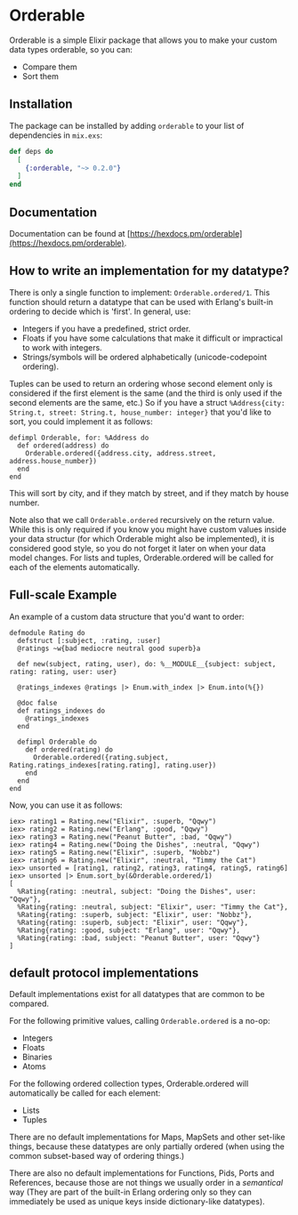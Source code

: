 # Orderable

Orderable is a simple Elixir package that allows you to make your custom data types orderable, so you can:

- Compare them
- Sort them


## Installation

The package can be installed
by adding `orderable` to your list of dependencies in `mix.exs`:

```elixir
def deps do
  [
    {:orderable, "~> 0.2.0"}
  ]
end
```

## Documentation

Documentation can be found at [https://hexdocs.pm/orderable](https://hexdocs.pm/orderable).



## How to write an implementation for my datatype?

There is only a single function to implement: `Orderable.ordered/1`.
This function should return a datatype that can be used with Erlang's built-in ordering to decide which is 'first'.
In general, use:

- Integers if you have a predefined, strict order.
- Floats if you have some calculations that make it difficult or impractical to work with integers.
- Strings/symbols will be ordered alphabetically (unicode-codepoint ordering).

Tuples can be used to return an ordering whose second element only is considered if the first element is the same (and the third is only used if the second elements are the same, etc.)
So if you have a struct `%Address{city: String.t, street: String.t, house_number: integer}` that you'd like to sort, you could implement it as follows:

    defimpl Orderable, for: %Address do
      def ordered(address) do
        Orderable.ordered({address.city, address.street, address.house_number})
      end
    end

This will sort by city, and if they match by street, and if they match by house number.

Note also that we call `Orderable.ordered` recursively on the return value.
While this is only required if you know you might have custom values inside your data structur
(for which Orderable might also be implemented), it is considered good style, so you do not forget it later on when your data model changes.
For lists and tuples, Orderable.ordered will be called for each of the elements automatically.

## Full-scale Example

An example of a custom data structure that you'd want to order:

    defmodule Rating do
      defstruct [:subject, :rating, :user]
      @ratings ~w{bad mediocre neutral good superb}a

      def new(subject, rating, user), do: %__MODULE__{subject: subject, rating: rating, user: user}

      @ratings_indexes @ratings |> Enum.with_index |> Enum.into(%{})

      @doc false
      def ratings_indexes do
        @ratings_indexes
      end

      defimpl Orderable do
        def ordered(rating) do
          Orderable.ordered({rating.subject, Rating.ratings_indexes[rating.rating], rating.user})
        end
      end
    end

Now, you can use it as follows:

    iex> rating1 = Rating.new("Elixir", :superb, "Qqwy")
    iex> rating2 = Rating.new("Erlang", :good, "Qqwy")
    iex> rating3 = Rating.new("Peanut Butter", :bad, "Qqwy")
    iex> rating4 = Rating.new("Doing the Dishes", :neutral, "Qqwy")
    iex> rating5 = Rating.new("Elixir", :superb, "Nobbz")
    iex> rating6 = Rating.new("Elixir", :neutral, "Timmy the Cat")
    iex> unsorted = [rating1, rating2, rating3, rating4, rating5, rating6]
    iex> unsorted |> Enum.sort_by(&Orderable.ordered/1)
    [
      %Rating{rating: :neutral, subject: "Doing the Dishes", user: "Qqwy"},
      %Rating{rating: :neutral, subject: "Elixir", user: "Timmy the Cat"},
      %Rating{rating: :superb, subject: "Elixir", user: "Nobbz"},
      %Rating{rating: :superb, subject: "Elixir", user: "Qqwy"},
      %Rating{rating: :good, subject: "Erlang", user: "Qqwy"},
      %Rating{rating: :bad, subject: "Peanut Butter", user: "Qqwy"}
    ]

## default protocol implementations

Default implementations exist for all datatypes that are common to be compared.

For the following primitive values, calling `Orderable.ordered` is a no-op:

- Integers
- Floats
- Binaries
- Atoms

For the following ordered collection types, Orderable.ordered will automatically be called for each element:

- Lists
- Tuples

There are no default implementations for Maps, MapSets and other set-like things,
because these datatypes are only partially ordered (when using the common subset-based way of ordering things.)

There are also no default implementations for Functions, Pids, Ports and References,
because those are not things we usually order in a _semantical_ way (They are part of the built-in Erlang ordering only
so they can immediately be used as unique keys inside dictionary-like datatypes).


